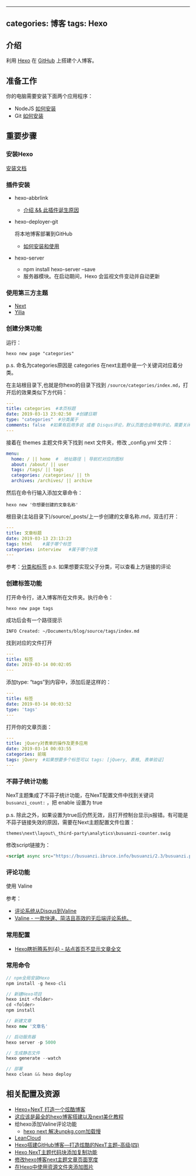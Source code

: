 
---
categories: 博客
tags: Hexo
---

## 介绍

利用 [Hexo](https://hexo.io/zh-cn/) 在 [GitHub](https://baike.baidu.com/item/github/10145341?fr=aladdin) 上搭建个人博客。

## 准备工作

你的电脑需要安装下面两个应用程序：

- NodeJS [如何安装](http://www.runoob.com/nodejs/nodejs-install-setup.html)
- Git [如何安装](http://www.runoob.com/git/git-install-setup.html)

## 重要步骤

### 安装Hexo

[安装文档](https://hexo.io/zh-cn/docs/)

### 插件安装

- hexo-abbrlink

  - [介绍 && 此插件诞生原因](https://post.zz173.com/detail/hexo-abbrlink.html)

- hexo-deployer-git

   

  将本地博客部署到GitHub

  - [如何安装和使用](https://hexo.io/zh-cn/docs/deployment.html#Git)

- hexo-server

  - npm install hexo-server –save
  - 服务器模块。在启动期间，Hexo 会监视文件变动并自动更新

### 使用第三方主题

- [Next](https://github.com/iissnan/hexo-theme-next)
- [Yilia](https://github.com/litten/hexo-theme-yilia)

### 创建分类功能

运行：

```shell
hexo new page "categories"
```

p.s. 命名为categories原因是 categories 在next主题中是一个关键词对应着分类。

在主站根目录下,也就是你hexo的目录下找到 `/source/categories/index.md`，打开后的效果类似下方代码：

```yaml
---
title: categories  #本页标题
date: 2019-03-13 23:02:50  #创建日期
type: "categories" 	#分类属于
comments: false  #如果有启用多说 或者 Disqus评论，默认页面也会带有评论。需要关闭的话，请添加字段 comments 并将值设置为 false
---
```

接着在 themes 主题文件夹下找到 next 文件夹，修改 _config.yml 文件：

```yaml
menu:
  home: / || home  #  地址路径 | 导航栏对应的图标
  about: /about/ || user
  tags: /tags/ || tags
  categories: /categories/ || th
  archives: /archives/ || archive
```

然后在命令行输入添加文章命令：

```shell
hexo new '你想要创建的文章名称'
```

根目录(主站目录下)/source/_posts/上一步创建的文章名称.md，双击打开：

```yaml
---
title: 文章标题
date: 2019-03-13 23:13:23
tags: html    #属于哪个标签
categories: interview   #属于哪个分类
---
```

参考：[分类和标签](https://hexo.io/zh-cn/docs/front-matter.html#分类和标签)
p.s. 如果想要实现父子分类，可以查看上方链接的评论

### 创建标签功能

打开命令行，进入博客所在文件夹。执行命令：

```shell
hexo new page tags
```



成功后会有一个路径提示

```shell
INFO Created: ~/Documents/blog/source/tags/index.md
```



找到对应的文件打开

```yaml
---
title: 标签
date: 2019-03-14 00:02:05
---
```



添加type: “tags”到内容中，添加后是这样的：

```yaml
---
title: 标签
date: 2019-03-14 00:03:52
type: 'tags'
---
```



打开你的文章页面：

```yaml
---
title: jQuery对表单的操作及更多应用
date: 2019-03-14 00:03:55
categories: 前端
tags: jQuery  #如果想要多个标签可以 tags: [jQuery, 表格, 表单验证]
---
```



### 不蒜子统计功能

NexT主题集成了不蒜子统计功能，在NexT配置文件中找到关键词 `busuanzi_count:` ，把 enable 设置为 true

p.s. 除此之外，如果设置为true后仍然无效，且打开控制台显示js报错。有可能是不蒜子链接失效的原因，需要在Next主题配置文件位置：

```shell
themes\next\layout\_third-party\analytics\busuanzi-counter.swig
```



修改script链接为：

```html
<script async src="https://busuanzi.ibruce.info/busuanzi/2.3/busuanzi.pure.mini.js"></script>
```



### 评论功能

使用 Valine

参考：

- [评论系统从Disqus到Valine](https://www.jianshu.com/p/532acf1d41c1)
- [Valine - 一款快速、简洁且高效的无后端评论系统。](https://valine.js.org/)

### 常用配置

- [Hexo瞎折腾系列(4) - 站点首页不显示文章全文](https://blog.csdn.net/lewky_liu/article/details/81277337)

### 常用命令

```js
// npm全局安装Hexo
npm install -g hexo-cli

// 新建Hexo项目
hexo init <folder>
cd <folder>
npm install

// 新建文章
hexo new '文章名'

// 启动服务器
hexo server -p 5000

// 生成静态文件
hexo generate --watch

// 部署
hexo clean && hexo deploy
```

## 相关配置及资源

- [Hexo+NexT 打造一个炫酷博客](https://juejin.im/post/5bcd2d395188255c3b7dc1db#heading-42)
- [这应该是最全的hexo博客搭建以及next美化教程](https://me.idealli.com/post/e8d13fc.html)
- 给hexo添加Valine评论功能
  - [hexo next 解决unpkg.com加载慢](https://blog.csdn.net/qq_21808961/article/details/84639436)
- [LeanCloud](https://leancloud.cn/)
- [Hexo搭建GitHub博客—打造炫酷的NexT主题–高级(四)](https://eirunye.github.io/2018/09/15/Hexo搭建GitHub博客—打造炫酷的NexT主题—高级—四/)
- [Hexo NexT主题代码块添加复制功能](http://www.missfli.com/2018/06/19/github-hexo-next-08.html)
- [修改hexo博客next主题文章页面宽度](https://ihaoming.top/archives/9a935f57.html)
- [在Hexo中使用资源文件夹添加图片](https://hexo.io/zh-cn/docs/asset-folders.html)
